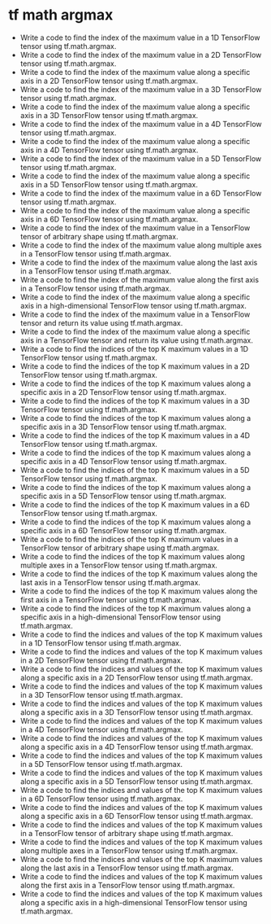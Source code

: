 # tf math argmax

- Write a code to find the index of the maximum value in a 1D TensorFlow tensor using tf.math.argmax.
- Write a code to find the index of the maximum value in a 2D TensorFlow tensor using tf.math.argmax.
- Write a code to find the index of the maximum value along a specific axis in a 2D TensorFlow tensor using tf.math.argmax.
- Write a code to find the index of the maximum value in a 3D TensorFlow tensor using tf.math.argmax.
- Write a code to find the index of the maximum value along a specific axis in a 3D TensorFlow tensor using tf.math.argmax.
- Write a code to find the index of the maximum value in a 4D TensorFlow tensor using tf.math.argmax.
- Write a code to find the index of the maximum value along a specific axis in a 4D TensorFlow tensor using tf.math.argmax.
- Write a code to find the index of the maximum value in a 5D TensorFlow tensor using tf.math.argmax.
- Write a code to find the index of the maximum value along a specific axis in a 5D TensorFlow tensor using tf.math.argmax.
- Write a code to find the index of the maximum value in a 6D TensorFlow tensor using tf.math.argmax.
- Write a code to find the index of the maximum value along a specific axis in a 6D TensorFlow tensor using tf.math.argmax.
- Write a code to find the index of the maximum value in a TensorFlow tensor of arbitrary shape using tf.math.argmax.
- Write a code to find the index of the maximum value along multiple axes in a TensorFlow tensor using tf.math.argmax.
- Write a code to find the index of the maximum value along the last axis in a TensorFlow tensor using tf.math.argmax.
- Write a code to find the index of the maximum value along the first axis in a TensorFlow tensor using tf.math.argmax.
- Write a code to find the index of the maximum value along a specific axis in a high-dimensional TensorFlow tensor using tf.math.argmax.
- Write a code to find the index of the maximum value in a TensorFlow tensor and return its value using tf.math.argmax.
- Write a code to find the index of the maximum value along a specific axis in a TensorFlow tensor and return its value using tf.math.argmax.
- Write a code to find the indices of the top K maximum values in a 1D TensorFlow tensor using tf.math.argmax.
- Write a code to find the indices of the top K maximum values in a 2D TensorFlow tensor using tf.math.argmax.
- Write a code to find the indices of the top K maximum values along a specific axis in a 2D TensorFlow tensor using tf.math.argmax.
- Write a code to find the indices of the top K maximum values in a 3D TensorFlow tensor using tf.math.argmax.
- Write a code to find the indices of the top K maximum values along a specific axis in a 3D TensorFlow tensor using tf.math.argmax.
- Write a code to find the indices of the top K maximum values in a 4D TensorFlow tensor using tf.math.argmax.
- Write a code to find the indices of the top K maximum values along a specific axis in a 4D TensorFlow tensor using tf.math.argmax.
- Write a code to find the indices of the top K maximum values in a 5D TensorFlow tensor using tf.math.argmax.
- Write a code to find the indices of the top K maximum values along a specific axis in a 5D TensorFlow tensor using tf.math.argmax.
- Write a code to find the indices of the top K maximum values in a 6D TensorFlow tensor using tf.math.argmax.
- Write a code to find the indices of the top K maximum values along a specific axis in a 6D TensorFlow tensor using tf.math.argmax.
- Write a code to find the indices of the top K maximum values in a TensorFlow tensor of arbitrary shape using tf.math.argmax.
- Write a code to find the indices of the top K maximum values along multiple axes in a TensorFlow tensor using tf.math.argmax.
- Write a code to find the indices of the top K maximum values along the last axis in a TensorFlow tensor using tf.math.argmax.
- Write a code to find the indices of the top K maximum values along the first axis in a TensorFlow tensor using tf.math.argmax.
- Write a code to find the indices of the top K maximum values along a specific axis in a high-dimensional TensorFlow tensor using tf.math.argmax.
- Write a code to find the indices and values of the top K maximum values in a 1D TensorFlow tensor using tf.math.argmax.
- Write a code to find the indices and values of the top K maximum values in a 2D TensorFlow tensor using tf.math.argmax.
- Write a code to find the indices and values of the top K maximum values along a specific axis in a 2D TensorFlow tensor using tf.math.argmax.
- Write a code to find the indices and values of the top K maximum values in a 3D TensorFlow tensor using tf.math.argmax.
- Write a code to find the indices and values of the top K maximum values along a specific axis in a 3D TensorFlow tensor using tf.math.argmax.
- Write a code to find the indices and values of the top K maximum values in a 4D TensorFlow tensor using tf.math.argmax.
- Write a code to find the indices and values of the top K maximum values along a specific axis in a 4D TensorFlow tensor using tf.math.argmax.
- Write a code to find the indices and values of the top K maximum values in a 5D TensorFlow tensor using tf.math.argmax.
- Write a code to find the indices and values of the top K maximum values along a specific axis in a 5D TensorFlow tensor using tf.math.argmax.
- Write a code to find the indices and values of the top K maximum values in a 6D TensorFlow tensor using tf.math.argmax.
- Write a code to find the indices and values of the top K maximum values along a specific axis in a 6D TensorFlow tensor using tf.math.argmax.
- Write a code to find the indices and values of the top K maximum values in a TensorFlow tensor of arbitrary shape using tf.math.argmax.
- Write a code to find the indices and values of the top K maximum values along multiple axes in a TensorFlow tensor using tf.math.argmax.
- Write a code to find the indices and values of the top K maximum values along the last axis in a TensorFlow tensor using tf.math.argmax.
- Write a code to find the indices and values of the top K maximum values along the first axis in a TensorFlow tensor using tf.math.argmax.
- Write a code to find the indices and values of the top K maximum values along a specific axis in a high-dimensional TensorFlow tensor using tf.math.argmax.
